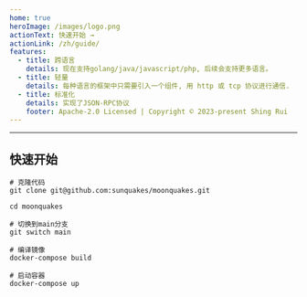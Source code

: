 ```yaml
---
home: true
heroImage: /images/logo.png
actionText: 快速开始 →
actionLink: /zh/guide/
features:
  - title: 跨语言
    details: 现在支持golang/java/javascript/php, 后续会支持更多语言。
  - title: 轻量
    details: 每种语言的框架中只需要引入一个组件, 用 http 或 tcp 协议进行通信.
  - title: 标准化
    details: 实现了JSON-RPC协议
    footer: Apache-2.0 Licensed | Copyright © 2023-present Shing Rui
---
```


---

## 快速开始

```shell
# 克隆代码
git clone git@github.com:sunquakes/moonquakes.git

cd moonquakes

# 切换到main分支
git switch main

# 编译镜像
docker-compose build

# 启动容器
docker-compose up
```
